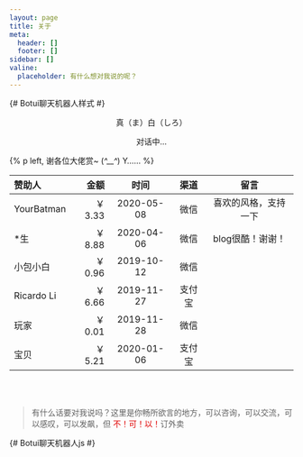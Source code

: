 ```yaml
---
layout: page
title: 关于
meta:
  header: []
  footer: []
sidebar: []
valine:
  placeholder: 有什么想对我说的呢？
---
```


{# Botui聊天机器人样式 #}
<link rel="stylesheet" href="/css/botui.min.css" />
<link rel="stylesheet" href="/css/botui-theme-default.css" />

<div class="entry-content">
    <div id="hello-xuxuy" class="pop-container">
        <p style="text-align: center;">真（ま）白（しろ）</p>
        <p style="text-align: center;">对话中...</p>
        <bot-ui></bot-ui>
    </div>
</div>

{% p left, 谢各位大佬赏~ (<em>^__^</em>) Y…… %}

| 赞助人 | 金额 | 时间 | 渠道 | 留言 |
| :-----| ----: | :----: | :----: | :----: |
| YourBatman | ￥ 3.33 | 2020-05-08 | 微信 | 喜欢的风格，支持一下 |
| *生 | ￥ 8.88 | 2020-04-06 | 微信 | blog很酷！谢谢！ |
| 小包小白 | ￥ 0.96 | 2019-10-12 | 微信 |  |
| Ricardo Li | ￥ 6.66 | 2019-11-27 | 支付宝 |  |
| 玩家 | ￥ 0.01 | 2019-11-28 | 微信 |  |
| 宝贝&nbsp;<i class="fa fa-heartbeat" id="myheartbeat"></i> | ￥ 5.21 | 2020-01-06 | 支付宝 |  |

<br/>
<br/>

> 有什么话要对我说吗？这里是你畅所欲言的地方，可以咨询，可以交流，可以感叹，可以发飙，但 <font color="yellow;">不！可！以！</font>订外卖

{# Botui聊天机器人js #}
<script src="https://cdn.jsdelivr.net/vue/latest/vue.min.js"></script>
<script src="/js/botui.js"></script>
<script src="/js/botui-message.js"></script>
